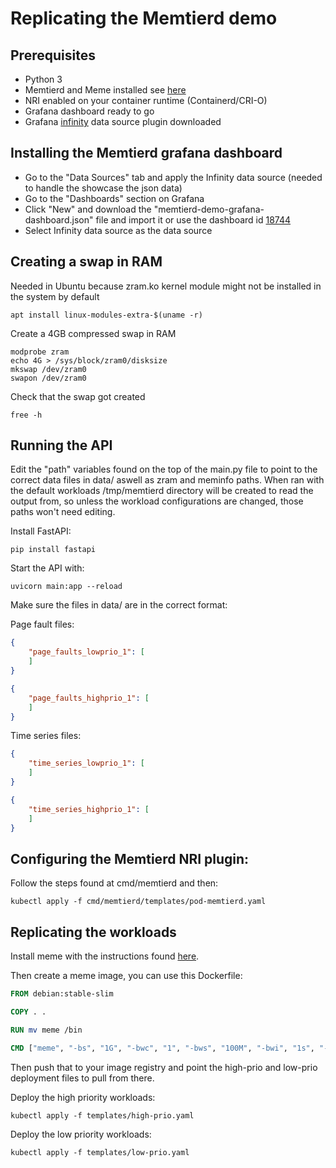 # Replicating the Memtierd demo

## Prerequisites
- Python 3
- Memtierd and Meme installed see [here](https://github.com/askervin/cri-resource-manager/tree/5FD_memtierd_devel/cmd/memtierd)
- NRI enabled on your container runtime (Containerd/CRI-O)
- Grafana dashboard ready to go
- Grafana [infinity](https://grafana.com/grafana/plugins/yesoreyeram-infinity-datasource/) data source plugin downloaded

## Installing the Memtierd grafana dashboard

- Go to the "Data Sources" tab and apply the Infinity data source (needed to handle the showcase the json data)
- Go to the "Dashboards" section on Grafana
- Click "New" and download the "memtierd-demo-grafana-dashboard.json" file and import it or use the dashboard id [18744](https://grafana.com/grafana/dashboards/18744-memtierd-demo/)
- Select Infinity data source as the data source

## Creating a swap in RAM

Needed in Ubuntu because zram.ko kernel module might not be installed in the system by default
```console
apt install linux-modules-extra-$(uname -r)
```

Create a 4GB compressed swap in RAM
```console
modprobe zram
echo 4G > /sys/block/zram0/disksize
mkswap /dev/zram0
swapon /dev/zram0
```

Check that the swap got created
```console
free -h
```

## Running the API

Edit the "path" variables found on the top of the main.py file to point to the correct data files in data/ aswell as zram and meminfo paths. When ran with the default workloads /tmp/memtierd directory will be created to read the output from, so unless the workload configurations are changed, those paths won't need editing.

Install FastAPI:
```console
pip install fastapi
```

Start the API with:
```console
uvicorn main:app --reload
```

Make sure the files in data/ are in the correct format:

Page fault files:
```json
{
    "page_faults_lowprio_1": [
    ]
}
```
```json
{
    "page_faults_highprio_1": [
    ]
}
```

Time series files:
```json
{
    "time_series_lowprio_1": [
    ]
}
```
```json
{
    "time_series_highprio_1": [
    ]
}
```

## Configuring the Memtierd NRI plugin:

Follow the steps found at cmd/memtierd and then:
```console
kubectl apply -f cmd/memtierd/templates/pod-memtierd.yaml
```

## Replicating the workloads

Install meme with the instructions found [here](https://github.com/intel/memtierd/blob/main/cmd/memtierd/README.md#install-memtierd-on-the-vm).

Then create a meme image, you can use this Dockerfile:
```dockerfile
FROM debian:stable-slim

COPY . .

RUN mv meme /bin

CMD ["meme", "-bs", "1G", "-bwc", "1", "-bws", "100M", "-bwi", "1s", "-bwod", "17M", "-brc", "0", "-p", "10s", "-ttl", "24h"]
```

Then push that to your image registry and point the high-prio and low-prio deployment files to pull from there.

Deploy the high priority workloads:
```console
kubectl apply -f templates/high-prio.yaml
```

Deploy the low priority workloads:
```console
kubectl apply -f templates/low-prio.yaml
```

